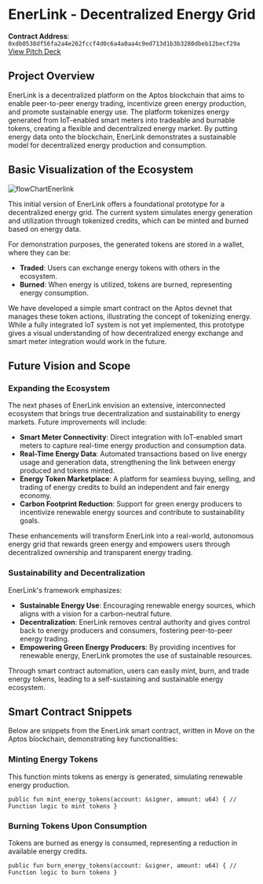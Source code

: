 EnerLink - Decentralized Energy Grid
====================================

**Contract Address**: `0xdb0538df56fa2a4e262fccf4d0c6a4a0aa4c9ed713d1b3b3280dbeb12becf29a`\
[View Pitch Deck](https://www.canva.com/design/DAGVJcYX5MM/hx1je2wHqaqpCh6-3sVnRA/view?utm_content=DAGVJcYX5MM&utm_campaign=designshare&utm_medium=link2&utm_source=uniquelinks&utlId=h31e56aab16)

Project Overview
----------------

EnerLink is a decentralized platform on the Aptos blockchain that aims to enable peer-to-peer energy trading, incentivize green energy production, and promote sustainable energy use. The platform tokenizes energy generated from IoT-enabled smart meters into tradeable and burnable tokens, creating a flexible and decentralized energy market. By putting energy data onto the blockchain, EnerLink demonstrates a sustainable model for decentralized energy production and consumption.

Basic Visualization of the Ecosystem
------------------------------------

![flowChartEnerlink](https://github.com/user-attachments/assets/a4e01690-6d43-414d-8288-92d8f540809f)


This initial version of EnerLink offers a foundational prototype for a decentralized energy grid. The current system simulates energy generation and utilization through tokenized credits, which can be minted and burned based on energy data.

For demonstration purposes, the generated tokens are stored in a wallet, where they can be:

-   **Traded**: Users can exchange energy tokens with others in the ecosystem.
-   **Burned**: When energy is utilized, tokens are burned, representing energy consumption.

We have developed a simple smart contract on the Aptos devnet that manages these token actions, illustrating the concept of tokenizing energy. While a fully integrated IoT system is not yet implemented, this prototype gives a visual understanding of how decentralized energy exchange and smart meter integration would work in the future.

Future Vision and Scope
-----------------------

### Expanding the Ecosystem

The next phases of EnerLink envision an extensive, interconnected ecosystem that brings true decentralization and sustainability to energy markets. Future improvements will include:

-   **Smart Meter Connectivity**: Direct integration with IoT-enabled smart meters to capture real-time energy production and consumption data.
-   **Real-Time Energy Data**: Automated transactions based on live energy usage and generation data, strengthening the link between energy produced and tokens minted.
-   **Energy Token Marketplace**: A platform for seamless buying, selling, and trading of energy credits to build an independent and fair energy economy.
-   **Carbon Footprint Reduction**: Support for green energy producers to incentivize renewable energy sources and contribute to sustainability goals.

These enhancements will transform EnerLink into a real-world, autonomous energy grid that rewards green energy and empowers users through decentralized ownership and transparent energy trading.

### Sustainability and Decentralization

EnerLink's framework emphasizes:

-   **Sustainable Energy Use**: Encouraging renewable energy sources, which aligns with a vision for a carbon-neutral future.
-   **Decentralization**: EnerLink removes central authority and gives control back to energy producers and consumers, fostering peer-to-peer energy trading.
-   **Empowering Green Energy Producers**: By providing incentives for renewable energy, EnerLink promotes the use of sustainable resources.

Through smart contract automation, users can easily mint, burn, and trade energy tokens, leading to a self-sustaining and sustainable energy ecosystem.

Smart Contract Snippets
-----------------------

Below are snippets from the EnerLink smart contract, written in Move on the Aptos blockchain, demonstrating key functionalities:

### Minting Energy Tokens

This function mints tokens as energy is generated, simulating renewable energy production.

`public fun mint_energy_tokens(account: &signer, amount: u64) {
    // Function logic to mint tokens
}`

### Burning Tokens Upon Consumption

Tokens are burned as energy is consumed, representing a reduction in available energy credits.


`public fun burn_energy_tokens(account: &signer, amount: u64) {
    // Function logic to burn tokens
}`
